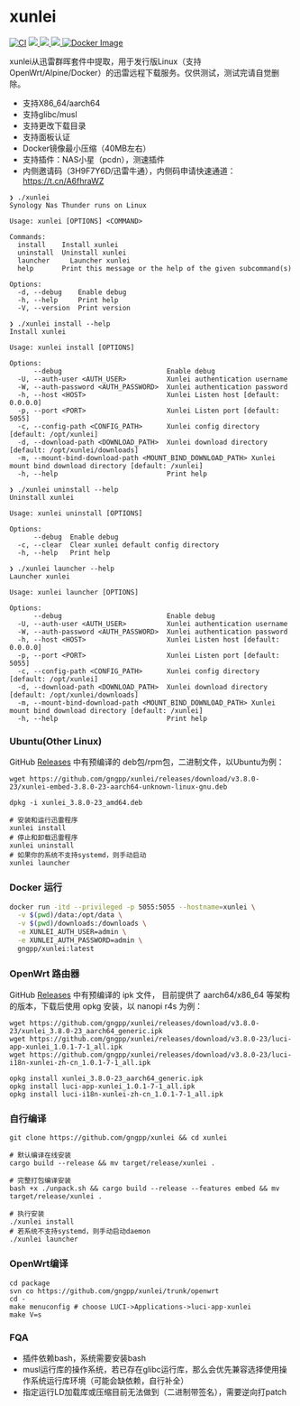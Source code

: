 # xunlei
[![CI](https://github.com/gngpp/xunlei/actions/workflows/CI.yml/badge.svg)](https://github.com/gngpp/xunlei/actions/workflows/CI.yml)
<a href="/LICENSE">
    <img src="https://img.shields.io/github/license/gngpp/xunlei?style=flat">
  </a>
  <a href="https://github.com/gngpp/xunlei/releases">
    <img src="https://img.shields.io/github/release/gngpp/xunlei.svg?style=flat">
  </a><a href="hhttps://github.com/gngpp/xunlei/releases">
    <img src="https://img.shields.io/github/downloads/gngpp/xunlei/total?style=flat&?">
  </a>
  [![Docker Image](https://img.shields.io/docker/pulls/gngpp/xunlei.svg)](https://hub.docker.com/r/gngpp/xunlei/)

xunlei从迅雷群晖套件中提取，用于发行版Linux（支持OpenWrt/Alpine/Docker）的迅雷远程下载服务。仅供测试，测试完请自觉删除。

- 支持X86_64/aarch64
- 支持glibc/musl
- 支持更改下载目录
- 支持面板认证
- Docker镜像最小压缩（40MB左右）
- 支持插件：NAS小星（pcdn），测速插件
- 内侧邀请码（3H9F7Y6D/迅雷牛通），内侧码申请快速通道：https://t.cn/A6fhraWZ

```shell
❯ ./xunlei                   
Synology Nas Thunder runs on Linux

Usage: xunlei [OPTIONS] <COMMAND>

Commands:
  install    Install xunlei
  uninstall  Uninstall xunlei
  launcher     Launcher xunlei
  help       Print this message or the help of the given subcommand(s)

Options:
  -d, --debug    Enable debug
  -h, --help     Print help
  -V, --version  Print version

❯ ./xunlei install --help
Install xunlei

Usage: xunlei install [OPTIONS]

Options:
      --debug                          Enable debug
  -U, --auth-user <AUTH_USER>          Xunlei authentication username
  -W, --auth-password <AUTH_PASSWORD>  Xunlei authentication password
  -h, --host <HOST>                    Xunlei Listen host [default: 0.0.0.0]
  -p, --port <PORT>                    Xunlei Listen port [default: 5055]
  -c, --config-path <CONFIG_PATH>      Xunlei config directory [default: /opt/xunlei]
  -d, --download-path <DOWNLOAD_PATH>  Xunlei download directory [default: /opt/xunlei/downloads]
  -m, --mount-bind-download-path <MOUNT_BIND_DOWNLOAD_PATH> Xunlei mount bind download directory [default: /xunlei]
  -h, --help                           Print help

❯ ./xunlei uninstall --help
Uninstall xunlei

Usage: xunlei uninstall [OPTIONS]

Options:
      --debug  Enable debug
  -c, --clear  Clear xunlei default config directory
  -h, --help   Print help

❯ ./xunlei launcher --help 
Launcher xunlei

Usage: xunlei launcher [OPTIONS]

Options:
      --debug                          Enable debug
  -U, --auth-user <AUTH_USER>          Xunlei authentication username
  -W, --auth-password <AUTH_PASSWORD>  Xunlei authentication password
  -h, --host <HOST>                    Xunlei Listen host [default: 0.0.0.0]
  -p, --port <PORT>                    Xunlei Listen port [default: 5055]
  -c, --config-path <CONFIG_PATH>      Xunlei config directory [default: /opt/xunlei]
  -d, --download-path <DOWNLOAD_PATH>  Xunlei download directory [default: /opt/xunlei/downloads]
  -m, --mount-bind-download-path <MOUNT_BIND_DOWNLOAD_PATH> Xunlei mount bind download directory [default: /xunlei]
  -h, --help                           Print help
```

### Ubuntu(Other Linux)
GitHub [Releases](https://github.com/gngpp/xunlei/releases) 中有预编译的 deb包/rpm包，二进制文件，以Ubuntu为例：
```shell
wget https://github.com/gngpp/xunlei/releases/download/v3.8.0-23/xunlei-embed-3.8.0-23-aarch64-unknown-linux-gnu.deb

dpkg -i xunlei_3.8.0-23_amd64.deb

# 安装和运行迅雷程序
xunlei install
# 停止和卸载迅雷程序
xunlei uninstall
# 如果你的系统不支持systemd，则手动启动
xunlei launcher
```

### Docker 运行

```bash
docker run -itd --privileged -p 5055:5055 --hostname=xunlei \
  -v $(pwd)/data:/opt/data \
  -v $(pwd)/downloads:/downloads \
  -e XUNLEI_AUTH_USER=admin \
  -e XUNLEI_AUTH_PASSWORD=admin \
  gngpp/xunlei:latest
```

### OpenWrt 路由器
GitHub [Releases](https://github.com/gngpp/xunlei/releases) 中有预编译的 ipk 文件， 目前提供了 aarch64/x86_64 等架构的版本，下载后使用 opkg 安装，以 nanopi r4s 为例：

```shell
wget https://github.com/gngpp/xunlei/releases/download/v3.8.0-23/xunlei_3.8.0-23_aarch64_generic.ipk
wget https://github.com/gngpp/xunlei/releases/download/v3.8.0-23/luci-app-xunlei_1.0.1-7-1_all.ipk
wget https://github.com/gngpp/xunlei/releases/download/v3.8.0-23/luci-i18n-xunlei-zh-cn_1.0.1-7-1_all.ipk

opkg install xunlei_3.8.0-23_aarch64_generic.ipk
opkg install luci-app-xunlei_1.0.1-7-1_all.ipk
opkg install luci-i18n-xunlei-zh-cn_1.0.1-7-1_all.ipk
```

### 自行编译

```shell
git clone https://github.com/gngpp/xunlei && cd xunlei

# 默认编译在线安装
cargo build --release && mv target/release/xunlei .

# 完整打包编译安装
bash +x ./unpack.sh && cargo build --release --features embed && mv target/release/xunlei .

# 执行安装
./xunlei install
# 若系统不支持systemd，则手动启动daemon
./xunlei launcher
```

### OpenWrt编译

```shell
cd package
svn co https://github.com/gngpp/xunlei/trunk/openwrt
cd -
make menuconfig # choose LUCI->Applications->luci-app-xunlei  
make V=s
```

### FQA
 - 插件依赖bash，系统需要安装bash
 - musl运行库的操作系统，若已存在glibc运行库，那么会优先兼容选择使用操作系统运行库环境（可能会缺依赖，自行补全）
 - 指定运行LD加载库或压缩目前无法做到（二进制带签名），需要逆向打patch
